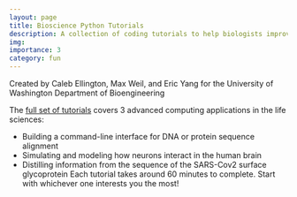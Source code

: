```yaml
---
layout: page
title: Bioscience Python Tutorials
description: A collection of coding tutorials to help biologists improve their code literacy.
img:
importance: 3
category: fun
---
```


Created by Caleb Ellington, Max Weil, and Eric Yang
for the University of Washington Department of Bioengineering


The [full set of tutorials](https://github.com/cnellington/bioscience-python-tutorials)
covers 3 advanced computing applications in the life sciences:
- Building a command-line interface for DNA or protein sequence alignment
- Simulating and modeling how neurons interact in the human brain
- Distilling information from the sequence of the SARS-Cov2 surface glycoprotein
Each tutorial takes around 60 minutes to complete. Start with whichever one interests you the most!

